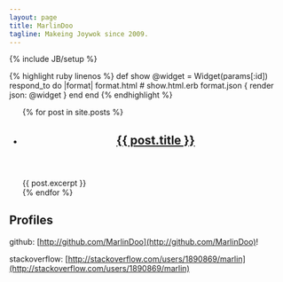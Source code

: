 ```yaml
---
layout: page
title: MarlinDoo
tagline: Makeing Joywok since 2009.
---
```

{% include JB/setup %}

{% highlight ruby linenos %}
def show
  @widget = Widget(params[:id])
  respond_to do |format|
    format.html # show.html.erb
    format.json { render json: @widget }
  end
end
{% endhighlight %}

<ul class="posts">
  {% for post in site.posts %}
    <!-- <li><span>{{ post.date | date_to_string }}</span> &raquo; <a href="{{ BASE_PATH }}{{ post.url }}">{{ post.title }}</a><p>{{ post.excerpt }}</p></li> -->
    <li>
      <!-- Here's the header -->
      <header>
        <h2 class="title"><a href="{{ post.url }}">{{ post.title }}</a></h2>
      </header>
      <!-- Your post's summary goes here -->
      <article>{{ post.excerpt }}</article>
    </li>
  {% endfor %}
</ul>

## Profiles 

github: [http://github.com/MarlinDoo](http://github.com/MarlinDoo)!

stackoverflow: [http://stackoverflow.com/users/1890869/marlin](http://stackoverflow.com/users/1890869/marlin)



